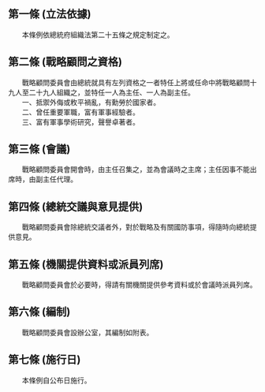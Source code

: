 第一條 (立法依據)
-----------------
　　本條例依總統府組織法第二十五條之規定制定之。  


第二條 (戰略顧問之資格)
-----------------------
　　戰略顧問委員會由總統就具有左列資格之一者特任上將或任命中將戰略顧問十九人至二十九人組織之，並特任一人為主任、一人為副主任。  
　　一、抵禦外侮或敉平禍亂，有勳勞於國家者。  
　　二、曾任重要軍職，富有軍事經驗者。  
　　三、富有軍事學術研究，聲譽卓著者。  


第三條 (會議)
-------------
　　戰略顧問委員會開會時，由主任召集之，並為會議時之主席；主任因事不能出席時，由副主任代理。  


第四條 (總統交議與意見提供)
---------------------------
　　戰略顧問委員會除總統交議者外，對於戰略及有關國防事項，得隨時向總統提供意見。  


第五條 (機關提供資料或派員列席)
-------------------------------
　　戰略顧問委員會於必要時，得請有關機關提供參考資料或於會議時派員列席。  


第六條 (編制)
-------------
　　戰略顧問委員會設辦公室，其編制如附表。  


第七條 (施行日)
---------------
　　本條例自公布日施行。
